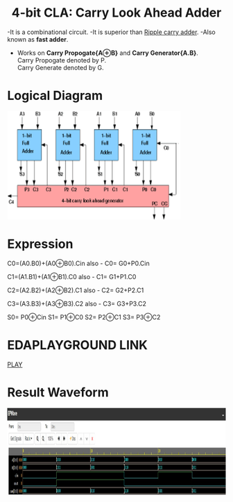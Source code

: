 <h1 align="center"><b>4-bit CLA: Carry Look Ahead Adder</b></h1>

-It is a combinational circuit. 
-It is superior than [Ripple carry adder](https://github.com/Dhruv0Upadhyay/100_Days_of_RTL/tree/main/Day11). 
-Also known as <b>fast adder</b>.
- Works on <b>Carry Propogate{A⊕B}</b> and <b>Carry Generator{A.B}</b>.<br>
   Carry Propogate denoted by P.<br>
   Carry Generate denoted by G.<br>
   
# Logical Diagram 
<img src="BLOCK.jpg" alt="Block Diagram" align="center" style="height: 250px; width: 400px" />


# Expression
C0=(A0.B0)+(A0⊕B0).Cin
also - C0= G0+P0.Cin

C1=(A1.B1)+(A1⊕B1).C0
also - C1= G1+P1.C0

C2=(A2.B2)+(A2⊕B2).C1
also - C2= G2+P2.C1

C3=(A3.B3)+(A3⊕B3).C2
also - C3= G3+P3.C2

S0= P0⊕Cin
S1= P1⊕C0
S2= P2⊕C1
S3= P3⊕C2


# EDAPLAYGROUND LINK
[PLAY]([https://edaplayground.com/x/NTFS](https://www.edaplayground.com/x/QXa4))

# Result Waveform 
<img src="EP_WAVE_CLA.jpg" alt="Waveform" style="height: 200px; width:fill"/>


